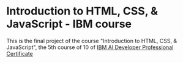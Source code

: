 # Introduction to HTML, CSS, & JavaScript - IBM course

This is the final project of the course "Introduction to HTML, CSS, & JavaScript", the 5th course of 10 of [IBM AI Developer Professional Certificate](https://www.coursera.org/professional-certificates/applied-artifical-intelligence-ibm-watson-ai)